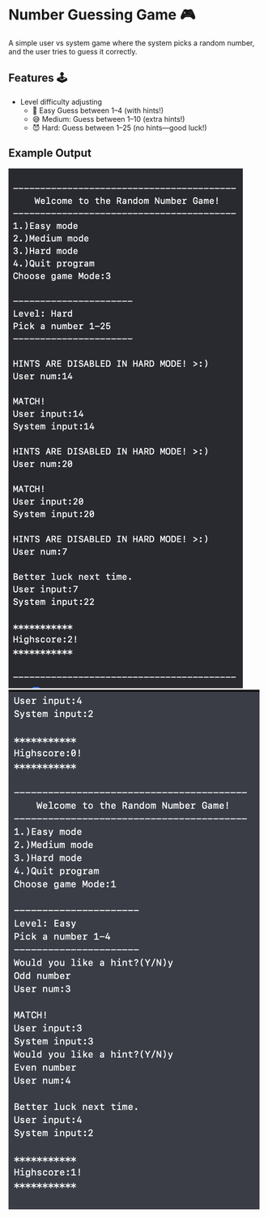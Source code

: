 # Number Guessing Game 🎮
A simple user vs system game where the system picks a random number, and the user tries to guess it correctly.

## Features 🕹️
* Level difficulty adjusting
    - 👼 Easy Guess between 1–4 (with hints!)
    - 😅 Medium: Guess between 1–10 (extra hints!)
    - 😈 Hard: Guess between 1–25 (no hints—good luck!)

## Example Output
![image ](https://github.com/joselaraj/number_mini_game/blob/06221dd052573fac02927478aaab7f1f693d76e9/mini_game(1).png)
![image](https://github.com/joselaraj/number_mini_game/blob/14793d7723229ac97b9fb65e4e8969d7bd4c1efc/mini_game(2).png)

